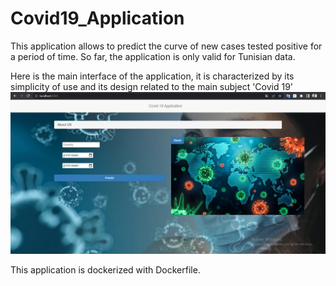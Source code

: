 # Covid19_Application

This application allows to predict the curve of new cases tested positive for a period of time. So far, the application is only valid for Tunisian data.

Here is the main interface of the application, it is characterized by its simplicity of use and its design related to the main subject 'Covid 19'
<img src="https://github.com/chachia-wacef/Covid19_Application/blob/main/app_img1.PNG">

This application is dockerized with Dockerfile.
